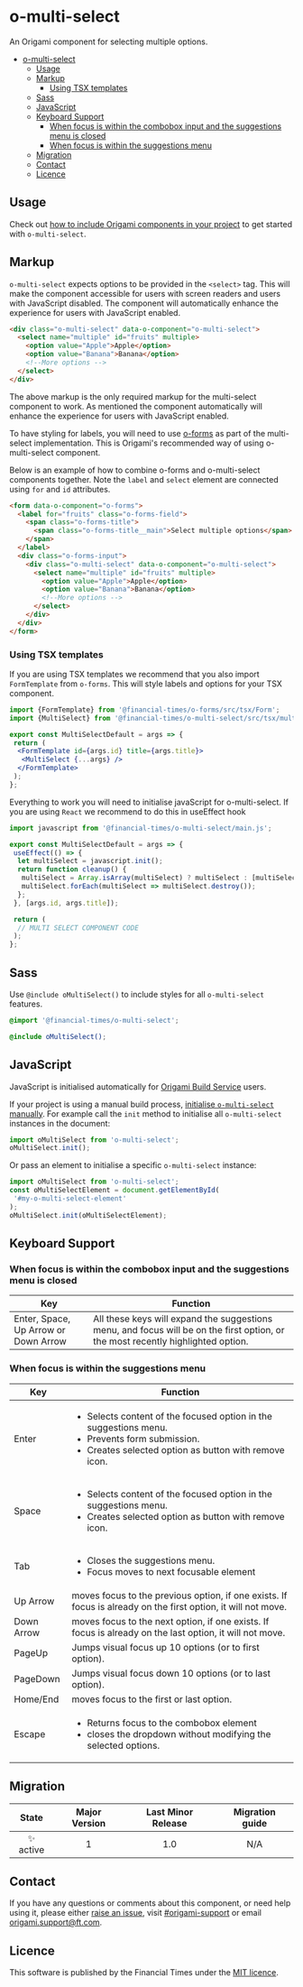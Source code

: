 # o-multi-select

An Origami component for selecting multiple options.

- [o-multi-select](#o-multi-select)
	- [Usage](#usage)
	- [Markup](#markup)
		- [Using TSX templates](#using-tsx-templates)
	- [Sass](#sass)
	- [JavaScript](#javascript)
	- [Keyboard Support](#keyboard-support)
		- [When focus is within the combobox input and the suggestions menu is closed](#when-focus-is-within-the-combobox-input-and-the-suggestions-menu-is-closed)
		- [When focus is within the suggestions menu](#when-focus-is-within-the-suggestions-menu)
	- [Migration](#migration)
	- [Contact](#contact)
	- [Licence](#licence)

## Usage

Check out [how to include Origami components in your project](https://origami.ft.com/documentation/components/#including-origami-components-in-your-project) to get started with `o-multi-select`.

## Markup

`o-multi-select` expects options to be provided in the `<select>` tag. This will make the component accessible for users with screen readers and users with JavaScript disabled. The component will automatically enhance the experience for users with JavaScript enabled.

```html
<div class="o-multi-select" data-o-component="o-multi-select">
  <select name="multiple" id="fruits" multiple>
    <option value="Apple">Apple</option>
    <option value="Banana">Banana</option>
    <!--More options -->
  </select>
</div>
```

The above markup is the only required markup for the multi-select component to work. As mentioned the component automatically will enhance the experience for users with JavaScript enabled.

To have styling for labels, you will need to use [o-forms](https://registry.origami.ft.com/components/o-forms) as part of the multi-select implementation. This is Origami's recommended way of using o-multi-select component.

Below is an example of how to combine o-forms and o-multi-select components together. Note the `label` and `select` element are connected using `for` and `id` attributes.

```html
<form data-o-component="o-forms">
  <label for="fruits" class="o-forms-field">
    <span class="o-forms-title">
      <span class="o-forms-title__main">Select multiple options</span>
    </span>
  </label>
  <div class="o-forms-input">
    <div class="o-multi-select" data-o-component="o-multi-select">
      <select name="multiple" id="fruits" multiple>
        <option value="Apple">Apple</option>
        <option value="Banana">Banana</option>
        <!--More options -->
      </select>
    </div>
  </div>
</form>
```

### Using TSX templates

If you are using TSX templates we recommend that you also import `FormTemplate` from `o-forms`. This will style labels and options for your TSX component.

```jsx
import {FormTemplate} from '@financial-times/o-forms/src/tsx/Form';
import {MultiSelect} from '@financial-times/o-multi-select/src/tsx/multi-select';

export const MultiSelectDefault = args => {
 return (
  <FormTemplate id={args.id} title={args.title}>
   <MultiSelect {...args} />
  </FormTemplate>
 );
};
```

Everything to work you will need to initialise javaScript for o-multi-select. If you are using `React` we recommend to do this in useEffect hook

```jsx
import javascript from '@financial-times/o-multi-select/main.js';

export const MultiSelectDefault = args => {
 useEffect(() => {
  let multiSelect = javascript.init();
  return function cleanup() {
   multiSelect = Array.isArray(multiSelect) ? multiSelect : [multiSelect];
   multiSelect.forEach(multiSelect => multiSelect.destroy());
  };
 }, [args.id, args.title]);

 return (
  // MULTI SELECT COMPONENT CODE
 );
};
```

## Sass

Use `@include oMultiSelect()` to include styles for all `o-multi-select` features.

```scss
@import '@financial-times/o-multi-select';

@include oMultiSelect();
```

## JavaScript

JavaScript is initialised automatically for [Origami Build Service](https://www.ft.com/__origami/service/build/v2/) users.

If your project is using a manual build process, [initialise `o-multi-select` manually](https://origami.ft.com/docs/tutorials/manual-build/). For example call the `init` method to initialise all `o-multi-select` instances in the document:

```js
import oMultiSelect from 'o-multi-select';
oMultiSelect.init();
```

Or pass an element to initialise a specific `o-multi-select` instance:

```js
import oMultiSelect from 'o-multi-select';
const oMultiSelectElement = document.getElementById(
 '#my-o-multi-select-element'
);
oMultiSelect.init(oMultiSelectElement);
```

## Keyboard Support

### When focus is within the combobox input and the suggestions menu is closed

| Key                                  | Function                                                                                                                         |
| ------------------------------------ | -------------------------------------------------------------------------------------------------------------------------------- |
| Enter, Space, Up Arrow or Down Arrow | All these keys will expand the suggestions menu, and focus will be on the first option, or the most recently highlighted option. |

### When focus is within the suggestions menu

| Key        | Function                                                                                                                                                                       |
| ---------- | ------------------------------------------------------------------------------------------------------------------------------------------------------------------------------ |
| Enter      | <ul><li>Selects content of the focused option in the suggestions menu.</li><li>Prevents form submission.</li><li>Creates selected option as button with remove icon.</li></ul> |
| Space      | <ul><li>Selects content of the focused option in the suggestions menu.</li><li>Creates selected option as button with remove icon.</li></ul>                                   |
| Tab        | <ul><li>Closes the suggestions menu.</li><li>Focus moves to next focusable element</li></ul>                                                                                   |
| Up Arrow   | moves focus to the previous option, if one exists. If focus is already on the first option, it will not move.                                                                  |
| Down Arrow | moves focus to the next option, if one exists. If focus is already on the last option, it will not move.                                                                       |
| PageUp     | Jumps visual focus up 10 options (or to first option).                                                                                                                         |
| PageDown   | Jumps visual focus down 10 options (or to last option).                                                                                                                        |
| Home/End   | moves focus to the first or last option.                                                                                                                                       |
| Escape     | <ul><li>Returns focus to the combobox element</li> <li>closes the dropdown without modifying the selected options.</li></ul>                                                   |

## Migration

|   State   | Major Version | Last Minor Release | Migration guide |
| :-------: | :-----------: | :----------------: | :-------------: |
| ✨ active |       1       |        1.0         |       N/A       |

## Contact

If you have any questions or comments about this component, or need help using it, please either [raise an issue](https://github.com/Financial-Times/origami/issues/new?labels=o-multi-select,components), visit [#origami-support](https://financialtimes.slack.com/messages/#origami-support/) or email [origami.support@ft.com](mailto:origami.support@ft.com).

## Licence

This software is published by the Financial Times under the [MIT licence](http://opensource.org/licenses/MIT).
